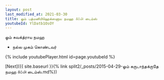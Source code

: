 ```yaml
---
layout: post
last_modified_at: 2021-03-30
title: ஓம் பத்மனிபிஹெக்ஸனாய நமஹ ௧௦௮ டைம்ஸ்
youtubeId: YlDatb1OsOY
---
```

 
 
 ஓம் சுவக்த்ராய நமஹ  
 
 -  நல்ல முகம் கொண்டவர் 
 
  
 
  
 
 
 
 
 
 


{% include youtubePlayer.html id=page.youtubeId %}
 
[Next]({{ site.baseurl }}{% link  split2/_posts/2015-04-29-ஓம் கருடாந்தக்ருதே நமஹ ௧௦௮ டைம்ஸ்.md%})
 
